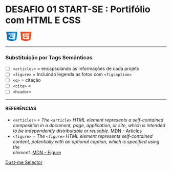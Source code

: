 # DESAFIO 01 START-SE : Portifólio com HTML E CSS

<img alt="Luan-CSS" height="30" width="40" src="https://raw.githubusercontent.com/devicons/devicon/master/icons/css3/css3-original.svg">

<img alt="Luan-CSS" height="30" width="40" src="https://raw.githubusercontent.com/devicons/devicon/master/icons/html5/html5-original.svg">

---

### Substituição por Tags Semânticas

- [ ] ``<articles>`` = encapsulando as informações de cada projeto
- [ ] ``<figure>`` = Incluindo legenda as fotos com `<figcaption>`
- [ ] `<q>` = citação
- [ ] ``<cite>`` = 
- [ ] `<header>`

---

#### REFERÊNCIAS

- `<articles>` = *The ``<article>`` HTML element represents a self-contained composition in a document, page, application, or site, which is intended to be independently distributable or reusable.*
[MDN - Articles](https://developer.mozilla.org/en-US/docs/Web/HTML/Element/article) 
- ``<figure>`` = *The ``<figure>`` HTML element represents self-contained content, potentially with an optional caption, which is specified using the <figcaption> element.*
[MDN - Figure](https://developer.mozilla.org/en-US/docs/Web/HTML/Element/figure)

[Dust-me Selector](http://www.brothercake.com/dustmeselectors/)
